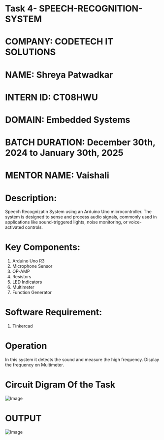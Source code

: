 # Task 4- SPEECH-RECOGNITION-SYSTEM
# COMPANY: CODETECH IT SOLUTIONS
# NAME: Shreya Patwadkar
# INTERN ID: CT08HWU
# DOMAIN: Embedded Systems
# BATCH DURATION: December 30th, 2024 to January 30th, 2025
# MENTOR NAME: Vaishali
# Description:
Speech Recognizatin System using an Arduino Uno microcontroller. The system is designed to sense and process audio signals, commonly used in applications like sound-triggered lights, noise monitoring, or voice-activated controls.

# Key Components:
1. Arduino Uno R3
2. Microphone Sensor
3. OP-AMP
4. Resistors
5. LED Indicators
6. Multimeter
7. Function Generator

# Software Requirement:
1. Tinkercad

# Operation
In this system it detects the sound and measure the high frequency.
Display the frequency on Multimeter.
# Circuit Digram Of the Task
![Image](https://github.com/user-attachments/assets/76617d6b-7e9e-4962-80bf-432fa2a94067)

# OUTPUT
![Image](https://github.com/user-attachments/assets/70f8152d-fdbb-4ea6-bcf6-ef7e6955db0b)
